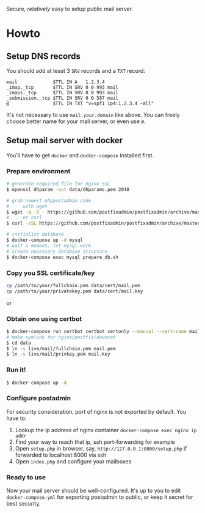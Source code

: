 Secure, *relatively* easy to setup public mail server.

# Howto

## Setup DNS records

You should add at least 3 `SRV` records and a `TXT` record:

```dns
mail             $TTL IN A   1.2.3.4
_imap._tcp       $TTL IN SRV 0 0 993 mail
_imaps._tcp      $TTL IN SRV 0 0 993 mail
_submission._tcp $TTL IN SRV 0 0 587 mail
@                $TTL IN TXT "v=spf1 ip4:1.2.3.4 ~all"
```

It's not necessary to use `mail.your.domain` like above. You can freely choose better name for your mail server, or even use `@`.

## Setup mail server with docker

You'll have to get `docker` and `docker-compose` installed first.

### Prepare environment

```sh
# generate required file for nginx SSL
$ openssl dhparam -out data/dhparams.pem 2048

# grab newest phppostadmin code
#     with wget
$ wget -q -O - https://github.com/postfixadmin/postfixadmin/archive/master.tar.gz | tar zxf - --strip-component 1 -C data/postadmin
#     or curl
$ curl -sSL https://github.com/postfixadmin/postfixadmin/archive/master.tar.gz | tar zxf - --strip-component 1 -C data/postadmin

# initialize database
$ docker-compose up -d mysql
# wait a moment, let mysql work
# create necessary database structure
$ docker-compose exec mysql prepare_db.sh
```

### Copy you SSL certificate/key

```sh
cp /path/to/your/fullchain.pem data/cert/mail.pem
cp /path/to/your/privatekey.pem data/cert/mail.key
```

or

### Obtain one using certbot

```sh
$ docker-compose run certbot certbot certonly --manual --cert-name mail
# make symlink for nginx/postfix/dovecot
$ cd data
$ ln -s live/mail/fullchain.pem mail.pem
$ ln -s live/mail/privkey.pem mail.key
```

### Run it!

```sh
$ docker-compose up -d
```

### Configure postadmin

For security consideration, port of nginx is not exported by default. You have to:

1. Lookup the ip address of nginx container `docker-compose exec nginx ip addr`
2. Find your way to reach that ip, ssh port-forwarding for example
3. Open `setup.php` in browser, say, `http://127.0.0.1:8000/setup.php` if forwarded to localhost:8000 via ssh
4. Open `index.php` and configure your mailboxes

### Ready to use

Now your mail server should be well-configured. It's up to you to edit `docker-compose.yml` for exporting postadmin to public, or keep it secret for best security.

